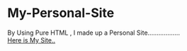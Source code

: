 # My-Personal-Site
By Using Pure HTML , I made up a Personal Site.................. <br />
[Here is My Site..](https://mayanksamadhiya12345.github.io/My-Personal-Site-Using-HTML-/) <br />
